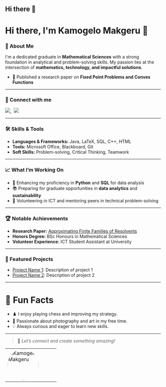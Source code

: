 ## Hi there 👋

<!--
**Makgeru/Makgeru** is a ✨ _special_ ✨ repository because its `README.md` (this file) appears on your GitHub profile.

Here are some ideas to get you started:

- 🔭 I’m currently working on ...
- 🌱 I’m currently learning ...
- 👯 I’m looking to collaborate on ...
- 🤔 I’m looking for help with ...
- 💬 Ask me about ...
- 📫 How to reach me: ...
- 😄 Pronouns: ...
- ⚡ Fun fact: ...
-->
# Hi there, I'm Kamogelo Makgeru 👋

### 🌟 About Me
I'm a dedicated graduate in **Mathematical Sciences** with a strong foundation in analytical and problem-solving skills. My passion lies at the intersection of **mathematics, technology, and impactful solutions**. 

- 📜 Published a research paper on **Fixed Point Problems and Convex Functions**
  
---
### 🤝 Connect with me 
<a href="https://www.linkedin.com/in/kamogelo-makgeru-781498138/" target="_blank">
<img src="https://img.shields.io/badge/LinkedIn-blue?style=for-the-badge&logo=linkedin&logoColor=white"/>
</a>
&nbsp;
<a href="https://your-portfolio.com" target="_blank">
<img src="https://img.shields.io/badge/Portfolio-000000?style=for-the-badge&logo=About.me&logoColor=white" />
</a>

---

### 🛠️ Skills & Tools
- **Languages & Frameworks:** Java, LaTeX, SQL, C++, HTML
- **Tools:** Microsoft Office, Blackboard, Git
- **Soft Skills:** Problem-solving, Critical Thinking, Teamwork

---

### 📈 What I’m Working On
- 🌱 Enhancing my proficiency in **Python** and **SQL** for data analysis
- 📚 Preparing for graduate opportunities in **data analytics** and **sustainability**
- 🤝 Volunteering in ICT and mentoring peers in technical problem-solving

---

### 🏆 Notable Achievements
- **Research Paper:** [Approximating Finite Families of Resolvents](#)
- **Honors Degree:** BSc Honours in Mathematical Sciences
- **Volunteer Experience:** ICT Student Assistant at University

---

### 📂 Featured Projects
- [Project Name 1](#): Description of project 1
- [Project Name 2](#): Description of project 2

---


# 🌟 Fun Facts
- ♟️ I enjoy playing chess and improving my strategy.
- 📸 Passionate about photography and art in my free time.
- 💡 Always curious and eager to learn new skills.

---

> 🚀 *Let’s connect and create something amazing!*
<table>
  <tr>
    <td width="150">
      <img src="" alt="Kamogelo Makgeru" style="border-radius: 50%; width: 100px;">
    </td>
</table>
